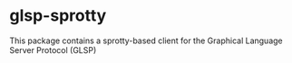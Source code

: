 # glsp-sprotty

This package contains a sprotty-based client for the Graphical Language Server Protocol (GLSP)
